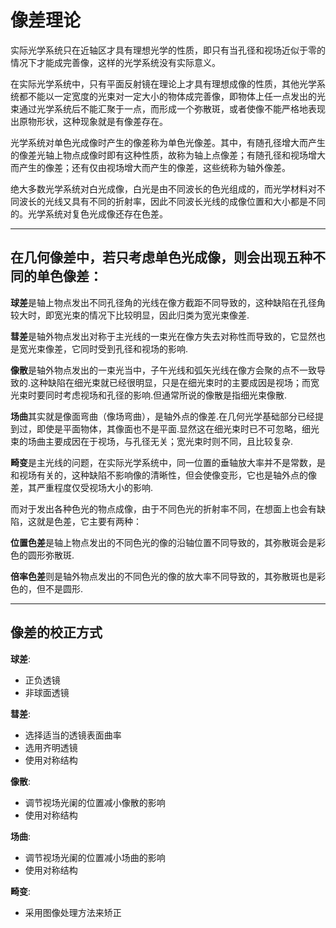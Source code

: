# 像差理论

实际光学系统只在近轴区才具有理想光学的性质，即只有当孔径和视场近似于零的情况下才能成完善像，这样的光学系统没有实际意义。

在实际光学系统中，只有平面反射镜在理论上才具有理想成像的性质，其他光学系统都不能以一定宽度的光束对一定大小的物体成完善像，即物体上任一点发出的光束通过光学系统后不能汇聚于一点，而形成一个弥散斑，或者使像不能严格地表现出原物形状，这种现象就是有像差存在。

光学系统对单色光成像时产生的像差称为单色光像差。其中，有随孔径增大而产生的像差光轴上物点成像时即有这种性质，故称为轴上点像差；有随孔径和视场增大而产生的像差；还有仅由视场增大而产生的像差，这些统称为轴外像差。

绝大多数光学系统对白光成像，白光是由不同波长的色光组成的，而光学材料对不同波长的光线又具有不同的折射率，因此不同波长光线的成像位置和大小都是不同的。光学系统对复色光成像还存在色差。

---

## 在几何像差中，若只考虑单色光成像，则会出现五种不同的单色像差：

**球差**是轴上物点发出不同孔径角的光线在像方截距不同导致的，这种缺陷在孔径角较大时，即宽光束的情况下比较明显，因此归类为宽光束像差.

**彗差**是轴外物点发出对称于主光线的一束光在像方失去对称性而导致的，它显然也是宽光束像差，它同时受到孔径和视场的影响.

**像散**是轴外物点发出的一束光当中，子午光线和弧矢光线在像方会聚的点不一致导致的.这种缺陷在细光束就已经很明显，只是在细光束时的主要成因是视场；而宽光束时要同时考虑视场和孔径的影响.但通常所说的像散是指细光束像散.

**场曲**其实就是像面弯曲（像场弯曲），是轴外点的像差.在几何光学基础部分已经提到过，即使是平面物体，其像面也不是平面.显然这在细光束时已不可忽略，细光束的场曲主要成因在于视场，与孔径无关；宽光束时则不同，且比较复杂. 

**畸变**是主光线的问题，在实际光学系统中，同一位置的垂轴放大率并不是常数，是和视场有关的，这种缺陷不影响像的清晰性，但会使像变形，它也是轴外点的像差，其严重程度仅受视场大小的影响.

而对于发出各种色光的物点成像，由于不同色光的折射率不同，在想面上也会有缺陷，这就是色差，它主要有两种：

**位置色差**是轴上物点发出的不同色光的像的沿轴位置不同导致的，其弥散斑会是彩色的圆形弥散斑.

**倍率色差**则是轴外物点发出的不同色光的像的放大率不同导致的，其弥散斑也是彩色的，但不是圆形.

---

## 像差的校正方式

**球差**: 
- 正负透镜
- 非球面透镜

**彗差**:
- 选择适当的透镜表面曲率
- 选用齐明透镜
- 使用对称结构

**像散**:
- 调节视场光阑的位置减小像散的影响
- 使用对称结构

**场曲**:
- 调节视场光阑的位置减小场曲的影响
- 使用对称结构

**畸变**:
- 采用图像处理方法来矫正
